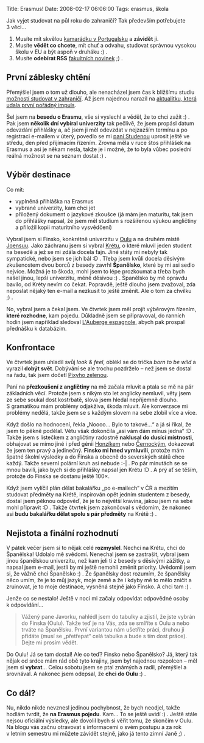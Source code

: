 Title: Erasmus!
Date: 2008-02-17 06:06:00
Tags: erasmus, škola

Jak vyjet studovat na půl roku do zahraničí? Tak především potřebujete 3 věci…

1.  Musíte mít skvělou [kamarádku v Portugalsku](http://mladice.blog.cz/) a **závidět** jí.
2.  Musíte **vědět co chcete**, mít chuť a odvahu, studovat správnou vysokou školu v EU a být aspoň v druháku :) .
3.  Musíte **odebírat RSS** [fakultních novinek](http://www.fit.vutbr.cz/news/news-z.php?id=987) ;) .

## První záblesky chtění

Přemýšlel jsem o tom už dlouho, ale nenacházel jsem čas k bližšímu studiu [možností studovat v zahraničí](http://vvztahy.vutbr.cz/). Až jsem najednou narazil na [aktualitku, která udala první pořádný impuls](http://www.fit.vutbr.cz/news/news-z.php?id=987).

Šel jsem na **besedu o Erasmu**, vše si vyslechl a věděl, že to chci zažít :) . Pak jsem **několik dní vybíral univerzity** tak pečlivě, že jsem propásl datum odevzdání přihlášky a, ač jsem ji měl odevzdat v nejzazším termínu a po registraci e-mailem v úterý, povedlo se mi [paní Studenou](http://www.fit.vutbr.cz/~studena/) uprosit ještě ve středu, den před přijímacím řízením. Zrovna měla v ruce štos přihlášek na Erasmus a asi je někam nesla, takže je i možné, že to byla vůbec poslední reálná možnost se na seznam dostat :) .

## Výběr destinace

Co mít:

-   vyplněná přihláška na Erasmus
-   vybrané univerzity, kam chci jet
-   přiložený dokument o jazykové zkoušce (já mám jen maturitu, tak jsem do přihlášky napsal, že jsem měl studium s rozšířenou výukou angličtiny a přiložil kopii maturitního vysvědčení)

Vybral jsem si Finsko, konkrétně univerzitu v [Oulu](http://www.oamk.fi/) a na druhém místě [Joensuu](http://www.joensuu.fi/). Jako záchranu jsem si vybral [Krétu](http://www.teicrete.gr/tei/en/), o které mluvil jeden student na besedě a jež se mi zdála docela fajn. Jiné státy mi nebyly tak sympatické, nebo jsem se jich bál :D . Třeba jsem kvůli docela děsivým zkušenostem dvou borců z besedy zavrhl **Španělsko**, které by mi asi sedlo nejvíce. Možná je to škoda, mohl jsem to lépe prozkoumat a třeba bych našel jinou, lepší univerzitu, méně děsivou :) . Španělsko by mě opravdu bavilo, od Kréty nevím co čekat. Popravdě, ještě dlouho jsem zvažoval, zda neposlat nějaký ten e-mail a nezkusit to ještě změnit. Ale o tom za chvilku ;) .

No, vybral jsem a čekal jsem. Ve čtvrtek jsem měl projít výběrovým řízením, **které rozhodne**, kam pojedu. Důkladně jsem se připravoval, do ranních hodin jsem například sledoval [L'Auberge espagnole](http://www.csfd.cz/film/34162-erasmus-a-spol-auberge-espagnole-l/), abych pak prospal přednášku k databázím.

## Konfrontace

Ve čtvrtek jsem uhladil svůj *look & feel*, oblékl se do trička *born to be wild* a vyrazil **dobýt svět**. Dobývání se ale trochu pozdrželo – než jsem se dostal na řadu, tak jsem dočetl [Pixyho zelenou](http://knihy.cpress.cz/Pocitac/Book.asp?ID=1394).

Paní na **přezkoušení z angličtiny** na mě začala mluvit a ptala se mě na pár základních věcí. Protože jsem s nikým sto let anglicky nemluvil, věty jsem ze sebe soukal dost kostrbatě, slova jsem hledal nepříjemně dlouho. S gramatikou mám problémy odjakživa, škoda mluvit. Ale konverzace mi problémy nedělá, takže jsem se s každým slovem na sebe zlobil více a více.

Když došlo na hodnocení, řekla „Noooo… Bylo to takové…“ a já si říkal, že jsem to pěkně podělal. Větu však dokončila „asi vám dám mínus jedna“ :D . Takže jsem s lístečkem z angličtiny radostně **naklusal do dusící místnosti**, obhajovat se mimo jiné i před génii [Honzíkem](http://www.fit.vutbr.cz/~honzik/) nebo [Černockým](http://www.fit.vutbr.cz/~cernocky/), dokazovat že jsem ten pravý a jedinečný. **Finsko mi hned vymluvili**, protože mám špatné školní výsledky a do Finska a obecně do severských států chce každý. Takže severní polární kruh asi nebude :-| . Po pár minutách se se mnou bavili, jako bych si do přihlášky napsal jen Krétu :D . A prý ať se těším, protože do Finska se dostanu ještě 100×.

Když jsem vylíčil plán dělat bakalářku „po e-mailech“ v ČR a mezitím studovat předměty na Krétě, inspirován opět jedním studentem z besedy, dostal jsem pěknou odpověď, že je to největší kravina, jakou jsem na sebe mohl připravit :D . Takže čtvrtek jsem zakončoval s vědomím, že nakonec asi **budu bakalářku dělat spolu s pár předměty** na Krétě :) .

## Nejistota a finální rozhodnutí

V pátek večer jsem si to nějak celé **rozmyslel**. Nechci na Krétu, chci do Španělska! Udolalo mě svědomí. Nenechal jsem se zastrašit, vybral jsem jinou španělskou univerzitu, než kam jeli ti z besedy s děsivými zážitky, a napsal jsem e-mail, jestli by mi ještě nemohli změnit priority. Uvědomil jsem si, že vážně chci Španělsko :) . Že španělsky dost rozumím, že španělsky něco umím, že je to můj jazyk, moje země a že i kdyby mě to mělo zničit a zruinovat, je to moje destinace, vysněná stejně jako Finsko. A chci tam :) .

Jenže co se nestalo! Ještě v noci mi začaly odpovídat odpovědné osoby k odpovídání…

> Vážený pane Javorku, nahlédl jsem do tabulky a zjistil, že jste vybrán do Finska (Oulu). Takže teď je na Vás, zda se smíříte s Oulu a nebo trváte na Španělsku. První variantou nám ušetříte práci, druhou ji přidáte (musí se „přetřepat“ celá tabulka a bude s tím dost práce). Dejte mi prosím vědět.

Do Oulu! Já se tam dostal! Ale co teď? Finsko nebo Španělsko? Já, který tak nějak od srdce mám rád obě tyto krajiny, jsem byl najednou rozpolcen – měl jsem si **vybrat**… Celou sobotu jsem se ptal známých a radil, přemýšlel a srovnával. A nakonec jsem odepsal, že **chci do Oulu** :) .

## Co dál?

Nu, nikdo nikde nevznesl jedinou pochybnost, že bych neodjel, takže hodlám tvrdit, že **na Erasmus pojedu**. Kam… To se ještě uvidí :) . Ještě stále nejsou oficiální výsledky, ale dovolil bych si věřit tomu, že skončím v Oulu. Na blogu vás začnu otravovat s informacemi o svém postupu a za rok v letním semestru mi můžete závidět stejně, jako já tento zimní Janě ;) .